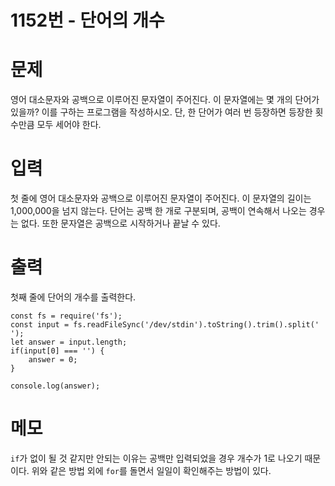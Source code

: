 # 1152번 - 단어의 개수


# 문제
영어 대소문자와 공백으로 이루어진 문자열이 주어진다. 이 문자열에는 몇 개의 단어가 있을까? 이를 구하는 프로그램을 작성하시오. 단, 한 단어가 여러 번 등장하면 등장한 횟수만큼 모두 세어야 한다.

# 입력
첫 줄에 영어 대소문자와 공백으로 이루어진 문자열이 주어진다. 이 문자열의 길이는 1,000,000을 넘지 않는다. 단어는 공백 한 개로 구분되며, 공백이 연속해서 나오는 경우는 없다. 또한 문자열은 공백으로 시작하거나 끝날 수 있다.

# 출력
첫째 줄에 단어의 개수를 출력한다.
```
const fs = require('fs');
const input = fs.readFileSync('/dev/stdin').toString().trim().split(' ');
let answer = input.length;
if(input[0] === '') {
    answer = 0;
}

console.log(answer);
```

# 메모
`if`가 없이 될 것 같지만 안되는 이유는 공백만 입력되었을 경우 개수가 1로 나오기 때문이다.
위와 같은 방법 외에 `for`를 돌면서 일일이 확인해주는 방법이 있다.
